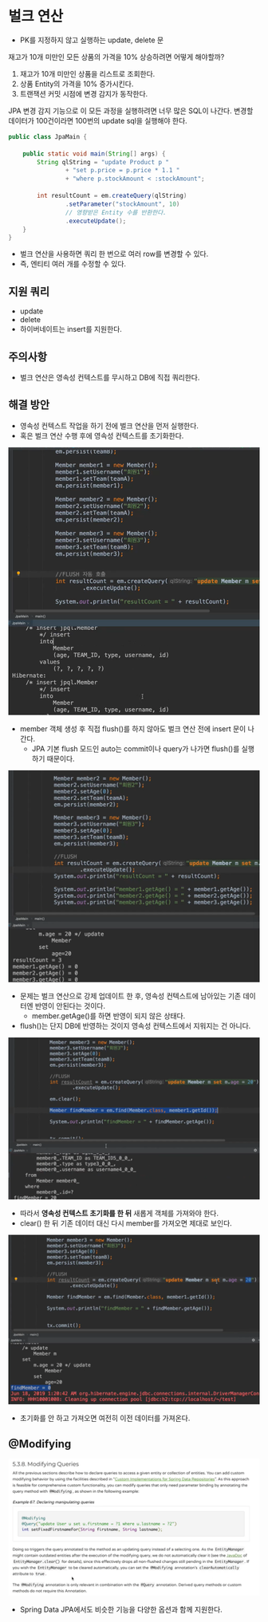 # 벌크 연산

- PK를 지정하지 않고 실행하는 update, delete 문

재고가 10개 미만인 모든 상품의 가격을 10% 상승하려면 어떻게 해야할까?

1. 재고가 10개 미만인 상품을 리스트로 조회한다.
2. 상품 Entity의 가격을 10% 증가시킨다.
3. 트랜잭션 커밋 시점에 변경 감지가 동작한다.

JPA 변경 감지 기능으로 이 모든 과정을 실행하려면 너무 많은 SQL이 나간다. 변경할 데이터가 100건이라면 100번의 update sql을 실행해야 한다.

```java
public class JpaMain {

    public static void main(String[] args) {
        String qlString = "update Product p "
                + "set p.price = p.price * 1.1 "
                + "where p.stockAmount < :stockAmount";

        int resultCount = em.createQuery(qlString)
                .setParameter("stockAmount", 10)
                // 영향받은 Entity 수를 반환한다.
                .executeUpdate();
    }
}
```

- 벌크 연산을 사용하면 쿼리 한 번으로 여러 row를 변경할 수 있다.
- 즉, 엔티티 여러 개를 수정할 수 있다.

## 지원 쿼리

- update
- delete
- 하이버네이트는 insert를 지원한다.

## 주의사항

- 벌크 연산은 영속성 컨텍스트를 무시하고 DB에 직접 쿼리한다.

## 해결 방안

- 영속성 컨텍스트 작업을 하기 전에 벌크 연산을 먼저 실행한다.
- 혹은 벌크 연산 수행 후에 영속성 컨텍스트를 초기화한다.

![](../../.gitbook/assets/kimyounghan-orm-jpa/11/screenshot%202021-05-23%20오후%205.01.52.png)

- member 객체 생성 후 직접 flush()를 하지 않아도 벌크 연산 전에 insert 문이 나간다.
    - JPA 기본 flush 모드인 auto는 commit이나 query가 나가면 flush()를 실행하기 때문이다.

![](../../.gitbook/assets/kimyounghan-orm-jpa/11/screenshot%202021-05-23%20오후%205.06.22.png)

- 문제는 벌크 연산으로 강제 업데이트 한 후, 영속성 컨텍스트에 남아있는 기존 데이터엔 반영이 안된다는 것이다.
    - member.getAge()를 하면 반영이 되지 않은 상태다.
- flush()는 단지 DB에 반영하는 것이지 영속성 컨텍스트에서 지워지는 건 아니다.

![](../../.gitbook/assets/kimyounghan-orm-jpa/11/screenshot%202021-05-23%20오후%205.08.55.png)

- 따라서 **영속성 컨텍스트 초기화를 한 뒤** 새롭게 객체를 가져와야 한다.
- clear() 한 뒤 기존 데이터 대신 다시 member를 가져오면 제대로 보인다.

![](../../.gitbook/assets/kimyounghan-orm-jpa/11/screenshot%202021-05-23%20오후%205.09.30.png)

- 초기화를 안 하고 가져오면 여전히 이전 데이터를 가져온다.

## @Modifying

![](../../.gitbook/assets/kimyounghan-orm-jpa/11/screenshot%202021-05-23%20오후%205.11.30.png)

- Spring Data JPA에서도 비슷한 기능을 다양한 옵션과 함께 지원한다.